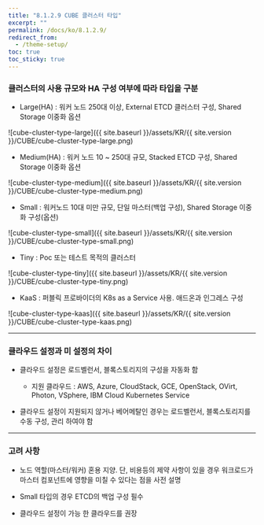 ```yaml
---
title: "8.1.2.9 CUBE 클러스터 타입"
excerpt: ""
permalink: /docs/ko/8.1.2.9/
redirect_from:
  - /theme-setup/
toc: true
toc_sticky: true
---
```


### 클러스터의 사용 규모와 HA 구성 여부에 따라 타입을 구분

  * Large(HA) : 워커 노드 250대 이상, External ETCD 클러스터 구성, Shared Storage 이중화 옵션

  ![cube-cluster-type-large]({{ site.baseurl }}/assets/KR/{{ site.version }}/CUBE/cube-cluster-type-large.png)

  * Medium(HA) : 워커 노드 10 ~ 250대 규모, Stacked ETCD 구성,  Shared Storage 이중화 옵션

  ![cube-cluster-type-medium]({{ site.baseurl }}/assets/KR/{{ site.version }}/CUBE/cube-cluster-type-medium.png)

  * Small : 워커노드 10대 미만 규모, 단일 마스터(백업 구성), Shared Storage 이중화 구성(옵션)

  ![cube-cluster-type-small]({{ site.baseurl }}/assets/KR/{{ site.version }}/CUBE/cube-cluster-type-small.png)

  * Tiny : Poc 또는 테스트 목적의 클러스터

  ![cube-cluster-type-tiny]({{ site.baseurl }}/assets/KR/{{ site.version }}/CUBE/cube-cluster-type-tiny.png)

  * KaaS : 퍼블릭 프로바이더의 K8s as a Service 사용. 애드온과 인그레스 구성

  ![cube-cluster-type-kaas]({{ site.baseurl }}/assets/KR/{{ site.version }}/CUBE/cube-cluster-type-kaas.png)

----

### 클라우드 설정과 미 설정의 차이

  * 클라우드 설정은 로드벨런서, 블록스토리지의 구성을 자동화 함
    
    * 지원 클라우드 : AWS, Azure, CloudStack, GCE, OpenStack, OVirt, Photon, VSphere, IBM Cloud Kubernetes Service

  * 클라우드 설정이 지원되지 않거나 베어메탈인 경우는 로드벨런서, 블록스토리지를 수동 구성, 관리 하여야 함

----

### 고려 사항

  * 노드 역할(마스터/워커) 혼용 지양. 단, 비용등의 제약 사항이 있을 경우 워크로드가 마스터 컴포넌트에 영향을 미칠 수 있다는 점을 사전 설명

  * Small 타입의 경우 ETCD의 백업 구성 필수

  * 클라우드 설정이 가능 한 클라우드를 권장